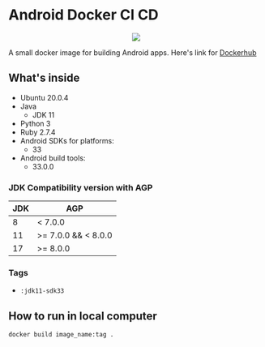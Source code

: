 # Android Docker CI CD

<p align="center">
    <img src="https://github.com/rezaramadhanirianto/android-docker-ci-cd/assets/46983732/d0100a65-2a58-4265-9002-d268b2b6f8e3">
</p>

A small docker image for building Android apps. Here's link for [Dockerhub](https://hub.docker.com/r/rezaramadhanirianto/android-ci-cd)

## What's inside
- Ubuntu 20.0.4
- Java
  - JDK 11
- Python 3
- Ruby 2.7.4
- Android SDKs for platforms:
  - 33
- Android build tools:
  - 33.0.0

### JDK Compatibility version with AGP

| JDK | AGP         |
|-------------|---------------------|
| 8           | < 7.0.0             |
| 11          | >= 7.0.0 && < 8.0.0 |
| 17          | >= 8.0.0            |


### Tags
- <code>:jdk11-sdk33</code>

## How to run in local computer
```docker
docker build image_name:tag .
```